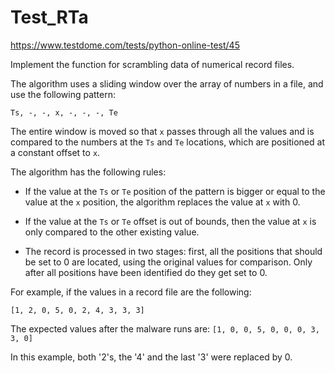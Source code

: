# Test_RTa


https://www.testdome.com/tests/python-online-test/45


Implement the function for scrambling data of numerical record files.

The algorithm uses a sliding window over the array of numbers in a file, and use the following pattern:

`Ts, -, -, x, -, -, -, Te`

The entire window is moved so that `x` passes through all the values and is compared to the
numbers at the `Ts` and `Te` locations, which are positioned at a constant offset to `x`.

The algorithm has the following rules:

* If the value at the `Ts` or `Te` position of the pattern is bigger or equal to the value at the `x`
  position, the algorithm replaces the value at `x` with 0.
  
* If the value at the `Ts` or `Te` offset is out of bounds, then the value at `x` is only compared to the
  other existing value.
  
* The record is processed in two stages: first, all the positions that should be set to 0 are
  located, using the original values for comparison. Only after all positions have been identified
  do they get set to 0.
  

For example, if the values in a record file are the following:

`[1, 2, 0, 5, 0, 2, 4, 3, 3, 3]`

The expected values after the malware runs are:
`[1, 0, 0, 5, 0, 0, 0, 3, 3, 0]`

In this example, both '2's, the '4' and the last '3' were replaced by 0.



